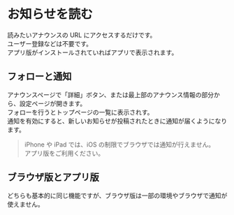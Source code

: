 # お知らせを読む

読みたいアナウンスの URL にアクセスするだけです。  
ユーザー登録などは不要です。  
アプリ版がインストールされていればアプリで表示されます。

## フォローと通知

アナウンスページで「詳細」ボタン、または最上部のアナウンス情報の部分から、設定ページが開きます。  
フォローを行うとトップページの一覧に表示されす。  
通知を有効にすると、新しいお知らせが投稿されたときに通知が届くようになります。

> iPhone や iPad では、iOS の制限でブラウザでは通知が行えません。  
> アプリ版をご利用ください。

## ブラウザ版とアプリ版

どちらも基本的に同じ機能ですが、ブラウザ版は一部の環境やブラウザで通知が使えません。
